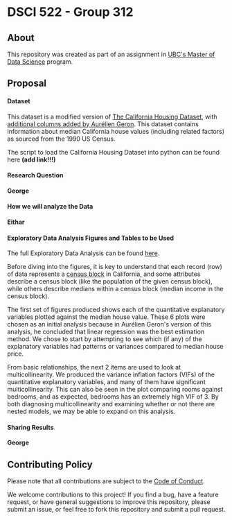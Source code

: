 # DSCI 522 - Group 312

## About
This repository was created as part of an assignment in [UBC's Master of Data Science](https://masterdatascience.ubc.ca/) program.

## Proposal
#### Dataset
This dataset is a modified version of [The California Housing Dataset](https://www.dcc.fc.up.pt/~ltorgo/Regression/cal_housing.html), with [additional columns added by Aurélien Geron](https://github.com/ageron/handson-ml). This dataset contains information about median California house values (including related factors) as sourced from the 1990 US Census.

The script to load the California Housing Dataset into python can be found here **(add link!!!)**

#### Research Question
**George**

#### How we will analyze the Data
**Eithar**

#### Exploratory Data Analysis Figures and Tables to be Used
The full Exploratory Data Analysis can be found [here](analysis/EDA.ipynb).

Before diving into the figures, it is key to understand that each record (row) of data represents a [census block](https://www.census.gov/newsroom/blogs/random-samplings/2011/07/what-are-census-blocks.html) in California, and some attributes describe a census block (like the population of the given census block), while others describe medians within a census block (median income in the census block).

The first set of figures produced shows each of the quantitative explanatory variables plotted against the median house value. These 6 plots were chosen as an initial analysis because in Aurélien Geron's version of this analysis, he concluded that linear regression was the best estimation method. We chose to start by attempting to see which (if any) of the explanatory variables had patterns or variances compared to median house price.

From basic relationships, the next 2 items are used to look at multicollinearity. We produced the variance inflation factors (VIFs) of the quantitative explanatory variables, and many of them have significant multicollinearity. This can also be seen in the plot comparing rooms against bedrooms, and as expected, bedrooms has an extremely high VIF of 3. By both diagnosing multicollinearity and examining whether or not there are nested models, we may be able to expand on this analysis.

#### Sharing Results
**George**

## Contributing Policy
Please note that all contributions are subject to the [Code of Conduct](CODE_OF_CONDUCT.md).

We welcome contributions to this project! If you find a bug, have a feature request, or have general suggestions to improve this repository, please submit an issue, or feel free to fork this repository and submit a pull request.